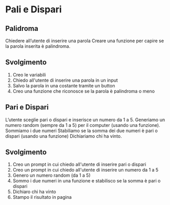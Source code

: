 Pali e Dispari
===
## Palidroma
Chiedere all’utente di inserire una parola
Creare una funzione per capire se la parola inserita è palindroma.
## Svolgimento
1. Creo le variabili
2. Chiedo all'utente di inserire una parola in un input
3. Salvo la parola in una costante tramite un button
4. Creo una funzione che riconosce se la parola è palindroma o meno

## Pari e Dispari
L’utente sceglie pari o dispari e inserisce un numero da 1 a 5.
Generiamo un numero random (sempre da 1 a 5) per il computer (usando una funzione).
Sommiamo i due numeri
Stabiliamo se la somma dei due numeri è pari o dispari (usando una funzione)
Dichiariamo chi ha vinto.
## Svolgimento
1. Creo un prompt in cui chiedo all'utente di inserire pari o dispari
2. Creo un prompt in cui chiedo all'utente di inserire un numero da 1 a 5
3. Genero un numero random (da 1 a 5)
4. Sommo i due numeri in una funzione e stabilisco se la somma è pari o dispari
5. Dichiaro chi ha vinto
6. Stampo il risultato in pagina
